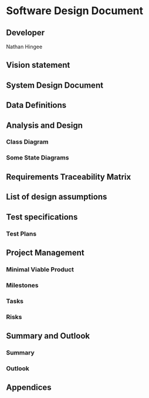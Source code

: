 # Software Design Document

## Developer
Nathan Hingee

## Vision statement

## System Design Document
## Data Definitions

## Analysis and Design

### Class Diagram

### Some State Diagrams

## Requirements Traceability Matrix

## List of design assumptions

## Test specifications

### Test Plans 

## Project Management

### Minimal Viable Product

### Milestones

### Tasks

### Risks

## Summary and Outlook

### Summary

### Outlook

## Appendices
